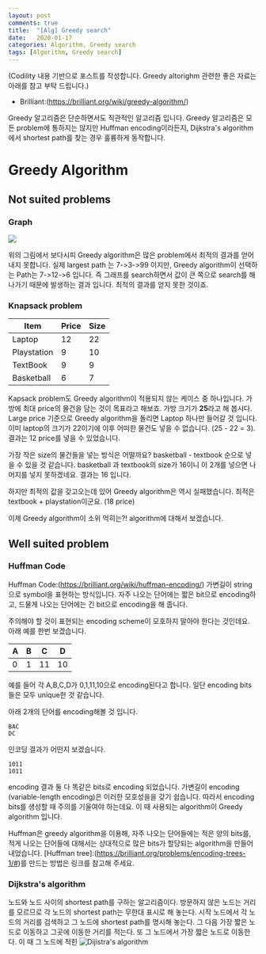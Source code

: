 ```yaml
---
layout: post
comments: true
title:  "[Alg] Greedy search"
date:   2020-01-17
categories: Algorithm, Greedy search
tags: [Algorithm, Greedy search]
---
```


(Codility 내용 기반으로 포스트를 작성합니다. Greedy altorighm 관련한 좋은 자료는 아래를 참고 부탁 드립니다.)

- Brilliant:(https://brilliant.org/wiki/greedy-algorithm/)

Greedy 알고리즘은 단순하면서도 직관적인 알고리즘 입니다. Greedy 알고리즘은 모든 problem에 통하지는 않지만 Huffman encoding이라든지, Dijkstra's algorithm에서 shortest path를 찾는 경우 훌륭하게 동작합니다.

# Greedy Algorithm

## Not suited problems
### Graph
<img src="https://d18l82el6cdm1i.cloudfront.net/uploads/xlck8z42EM-greedy-search-path-example.gif">

위의 그림에서 보다시피 Greedy algorithm은 많은 problem에서 최적의 결과를 얻어내지 못합니다. 실제 largest path 는 7->3->99 이지만, Greedy algorithm이 선택하는 Path는 7->12->6 입니다. 즉 그래프를 search하면서 값이 큰 쪽으로 search를 해 나가기 때문에 발생하는 결과 입니다. 최적의 결과를 얻지 못한 것이죠.

### Knapsack problem
| Item  | Price  | Size  |
|---|---|---|
|Laptop   | 12   | 22  | 
|Playstation   | 9  | 10  |
|TextBook   | 9  | 9  |
|Basketball | 6 | 7|

Kapsack problem도 Greedy algorithm이 적용되지 않는 케이스 중 하나입니다. 가방에 최대 price의 물건을 담는 것이 목표라고 해보죠. 가방 크기가 **25**라고 해 봅시다. Large price 기준으로 Greedy algorithm을 돌리면 Laptop 하나만 들어갈 것 입니다. 이미 laptop의 크기가 22이기에 이후 어떠한 물건도 넣을 수 없습니다. (25 - 22 = 3). 결과는 12 price를 넣을 수 있었습니다.

가장 작은 size의 물건들을 넣는 방식은 어떨까요? basketball - textbook 순으로 넣을 수 있을 것 같습니다. basketball 과 textbook의 size가 16이니 이 2개를 넣으면 나머지를 넣지 못하겠네요. 결과는 16 입니다.

하지만 최적의 값을 갖고오는데 있어 Greedy algorithm은 역시 실패했습니다. 최적은 textbook + playstation이군요. (18 price)

이제 Greedy algorithm이 소위 먹히는?! algorithm에 대해서 보겠습니다.

## Well suited problem
### Huffman Code

Huffman Code:(https://brilliant.org/wiki/huffman-encoding/) 가변길이 string으로 symbol을 표현하는 방식입니다. 자주 나오는 단어에는 짧은 bit으로 encoding하고, 드물게 나오는 단어에는 긴 bit으로 encoding을 해 줍니다.

주의해야 할 것이 표현되는 encoding scheme이 모호하지 말아야 한다는 것인데요. 아래 예를 한번 보겠습니다.

|A|B|C|D|
|---|---|---|---|
|0|1|11|10|

예를 들어 각 A,B,C,D가 0,1,11,10으로 encoding된다고 합니다. 일단 encoding bits들은 모두 unique한 것 같습니다.

아래 2개의 단어를 encoding해볼 것 입니다.

```
BAC
DC
```

인코딩 결과가 어떤지 보겠습니다.

```
1011
1011
```

encoding 결과 둘 다 똑같은 bits로 encoding 되었습니다. 가변길이 encoding (variable-length encoding)은 이러한 모호성을을 갖기 쉽습니다. 따라서 encoding bits를 생성할 때 주의를 기울여야 하는데요. 이 때 사용되는 algorithm이 Greedy algorithm 입니다.

Huffman은 greedy algorithm을 이용해, 자주 나오는 단어들에는 적은 양의 bits를, 적게 나오는 단어들에 대해서는 상대적으로 많은 bits가 할당되는 algorithm을 만들어 내었습니다. [Huffman tree]:(https://brilliant.org/problems/encoding-trees-1/#)를 만드는 방법은 링크를 참고해 주세요.

### Dijkstra's algorithm

노드와 노드 사이의 shortest path를 구하는 알고리즘이다. 방문하지 않은 노드는 거리를 모르므로  각 노드의 shortest path는 무한대 표시로 해 놓는다. 시작 노드에서 각 노드의 거리를 검색하고 그 노드에 shortest path를 명시해 놓는다. 그 다음 가장 짧은 노드로 이동하고 그곳에 이동한 거리를 적는다. 또 그 노드에서 가장 짧은 노드로 이동한다. 이 때 그 노드에 적힌 
![Dijistra's algorithm](https://d18l82el6cdm1i.cloudfront.net/uploads/X7rvS7Kbgc-dijkstra_animation.gif)




